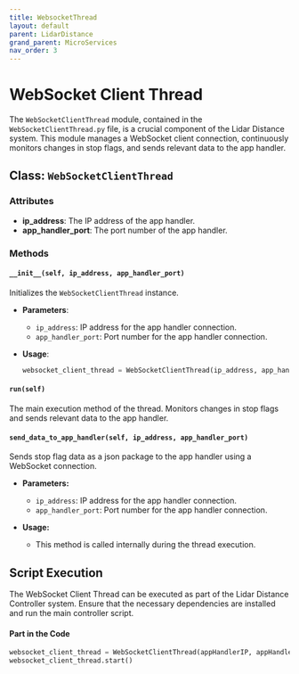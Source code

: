 ```yaml
---
title: WebsocketThread
layout: default
parent: LidarDistance
grand_parent: MicroServices
nav_order: 3
---
```


# WebSocket Client Thread

The `WebSocketClientThread` module, contained in the `WebSocketClientThread.py` file, is a crucial component of the Lidar Distance system. This module manages a WebSocket client connection, continuously monitors changes in stop flags, and sends relevant data to the app handler.

## Class: `WebSocketClientThread`

### Attributes

- **ip_address**: The IP address of the app handler.
- **app_handler_port**: The port number of the app handler.

### Methods

#### `__init__(self, ip_address, app_handler_port)`

Initializes the `WebSocketClientThread` instance.

- **Parameters**:
  - `ip_address`: IP address for the app handler connection.
  - `app_handler_port`: Port number for the app handler connection.

- **Usage**:
  ```python
  websocket_client_thread = WebSocketClientThread(ip_address, app_handler_port)
  ```


#### `run(self)`

The main execution method of the thread. Monitors changes in stop flags and sends relevant data to the app handler.

#### `send_data_to_app_handler(self, ip_address, app_handler_port)`

Sends stop flag data as a json package to the app handler using a WebSocket connection.

- **Parameters:**
  - `ip_address`: IP address for the app handler connection.
  - `app_handler_port`: Port number for the app handler connection.

- **Usage:**
  - This method is called internally during the thread execution.

## Script Execution
The WebSocket Client Thread can be executed as part of the Lidar Distance Controller system. Ensure that the necessary dependencies are installed and run the main controller script.

#### Part in the Code
```python
websocket_client_thread = WebSocketClientThread(appHandlerIP, appHandlerPort)
websocket_client_thread.start()
```